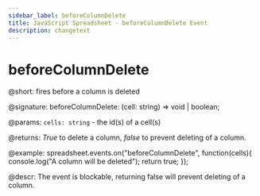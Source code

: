 ```yaml
---
sidebar_label: beforeColumnDelete
title: JavaScript Spreadsheet - beforeColumnDelete Event
description: changetext
---
```


# beforeColumnDelete

@short: fires before a column is deleted

@signature: beforeColumnDelete: (cell: string) => void | boolean;

@params:
`cells: string` - the id(s) of a cell(s)

@returns:
*True* to delete a column, *false* to prevent deleting of a column.

@example:
spreadsheet.events.on("beforeColumnDelete", function(cells){
	console.log("A column will be deleted");
    return true;
});

@descr:
The event is blockable, returning false will prevent deleting of a column.
